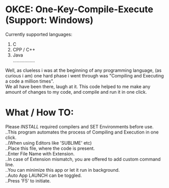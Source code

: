 OKCE: One-Key-Compile-Execute (Support: Windows)
================================================

Currently supported languages:  
1. C  
2. CPP / C++  
3. Java  
.................

Well, as clueless i was at the beginning of any programming language, (as curious i am) one hard phase i went through was "Compiling and Executing a code a million times".  
We all have been there, laugh at it. This code helped to me make any amount of changes to my code, and compile and run it in one click.

What / How TO:
=============
Please *INSTALL* required compilers and SET Environments before use.  
..This program automates the process of Compiling and Execution in one click.  
..(When using Editors like 'SUBLIME' etc)  
..Place this file, where the code is present.  
..Enter File Name with Extension.  
..In case of Extension mismatch, you are offered to add custom command line.  
..You can minimize this app or let it run in background.  
..Auto App LAUNCH can be toggled.  
..Press 'F5' to initiate.  
